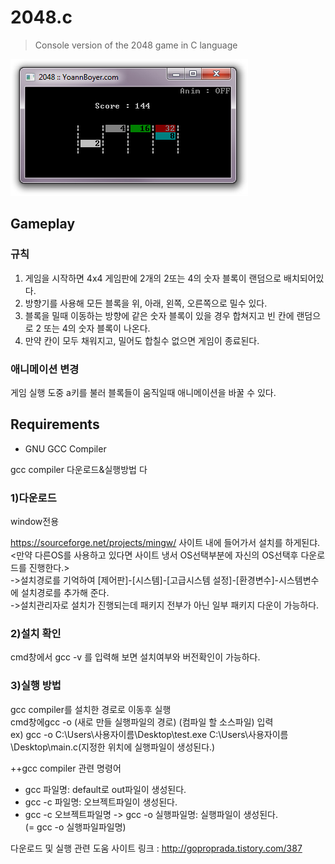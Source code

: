# 2048.c

> Console version of the 2048 game in C language

![](screen.jpg)

## Gameplay

### 규칙

1. 게임을 시작하면 4x4 게임판에 2개의 2또는 4의 숫자 블록이 랜덤으로 배치되어있다.
2. 방향기를 사용해 모든 블록을 위, 아래, 왼쪽, 오른쪽으로 밀수 있다.
3. 블록을 밀때 이동하는 방향에 같은 숫자 블록이 있을 경우 합쳐지고 빈 칸에 랜덤으로 2 또는 4의 숫자 블록이 나온다.
4. 만약 칸이 모두 채워지고, 밀어도 합칠수 없으면 게임이 종료된다.

### 애니메이션 변경

게임 실행 도중 a키를 불러  블록들이 움직일때 애니메이션을 바꿀 수 있다.

## Requirements
- GNU GCC Compiler

gcc compiler 다운로드&실행방법
다
### 1)다운로드

window전용

https://sourceforge.net/projects/mingw/
사이트 내에 들어가서 설치를 하게된댜.                                                                                                       
<만약 다른OS를 사용하고 있다면 사이트 냉서 OS선택부분에 자신의 OS선택후 다운로드를 진행한다.>                                                   
->설치경로를 기억하여 [제어판]-[시스템]-[고급시스템 설정]-[환경변수]-시스템변수에 설치경로를 추가해 준다.                                       
->설치관리자로 설치가 진행되는데 패키지 전부가 아닌 일부 패키지 다운이 가능하다.                                                               

### 2)설치 확인

cmd창에서 gcc -v 를 입력해 보면 설치여부와 버전확인이 가능하다.

### 3)실행 방법

gcc compiler를 설치한 경로로 이동후 실행                                                                                                   
cmd창에gcc -o (새로 만들 실행파일의 경로) (컴파일 할 소스파일) 입력                                                                         
ex) gcc -o C:\Users\사용자이름\Desktop\test.exe C:\Users\사용자이름\Desktop\main.c(지정한 위치에 실행파일이 생성된다.)

++gcc compiler 관련 명령어

- gcc 파일명: default로 out파일이 생성된다.                                                                                                
- gcc -c 파일명: 오브젝트파일이 생성된다.                                                                                                   
- gcc -c 오브젝트파일명 -> gcc -o 실행파일명: 실행파일이 생성된다.                                                                           
    (= gcc -o 실행파일파일명)
    
 다운로드 및 실행 관련 도움 사이트 링크 : http://goproprada.tistory.com/387
